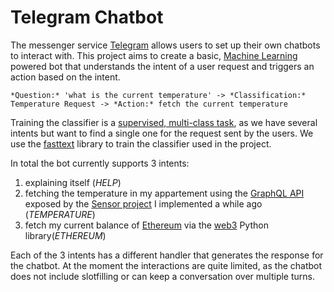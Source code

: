 # Telegram Chatbot

The messenger service [Telegram](https://telegram.org/) allows users to set up their own chatbots to interact with. This project aims to create a basic, [Machine Learning](https://en.wikipedia.org/wiki/Machine_learning) powered bot that understands the intent of a user request and triggers an action based on the intent.

```
*Question:* 'what is the current temperature' -> *Classification:* Temperature Request -> *Action:* fetch the current temperature
```

Training the classifier is a [supervised, multi-class task](https://monkeylearn.com/blog/intent-classification/), as we have several intents but want to find a single one for the request sent by the users.
We use the [fasttext](https://fasttext.cc/) library to train the classifier used in the project.

In total the bot currently supports 3 intents:
1. explaining itself (*HELP*)
2. fetching the temperature in my appartement using the [GraphQL API](https://graphql.org/) exposed by the [Sensor project](https://github.com/brakid/Sensor) I implemented a while ago (*TEMPERATURE*)
3. fetch my current balance of [Ethereum](https://ethereum.org/en/) via the [web3](https://web3py.readthedocs.io/en/stable/) Python library(*ETHEREUM*)

Each of the 3 intents has a different handler that generates the response for the chatbot. At the moment the interactions are quite limited, as the chatbot does not include slotfilling or can keep a conversation over multiple turns.